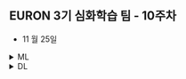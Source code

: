 ## EURON 3기 심화학습 팀 - 10주차

* 11 월 25일 

<details>
<summary>ML</summary>
<div markdown="1">       

<br />  
  
| 주차 | 내용         | 발표자                       | 발표자료 |
| ---- | ------------ | ---------------------------- | -------- |
| 10    | 7장 (5) ~ (7)  |최하경, 오수진, 손소현   | [📚]()    |

  
## Assignment

### 📍 예습과제

  * 딥러닝 파이토치 교과서 7장 (5)~(7) 파트 공부해 정리

### 📍 복습과제

   * 딥러닝 파이토치 교과서 5장 (1)~(4) 파트 필사



  
</div>
</details>



<details>
<summary>DL</summary>
<div markdown="1">       

<br />  
  
| 주차 | 내용         | 발표자                       | 발표자료 |
| ---- | ------------ | ---------------------------- | -------- |
| 10   | 7. Graph Neural Networks 2: Design Space	 | 이다현, 최   | [📚]()    |

  
* 9주차 내용 복습과제

[GNN1](https://github.com/mnslarcher/cs224w-slides-to-code/blob/main/notebooks/06-graph-neural-networks-1-gnn-model.ipynb) 개념 복습 및 코드 필사/분석하기 

  
</div>
</details>
